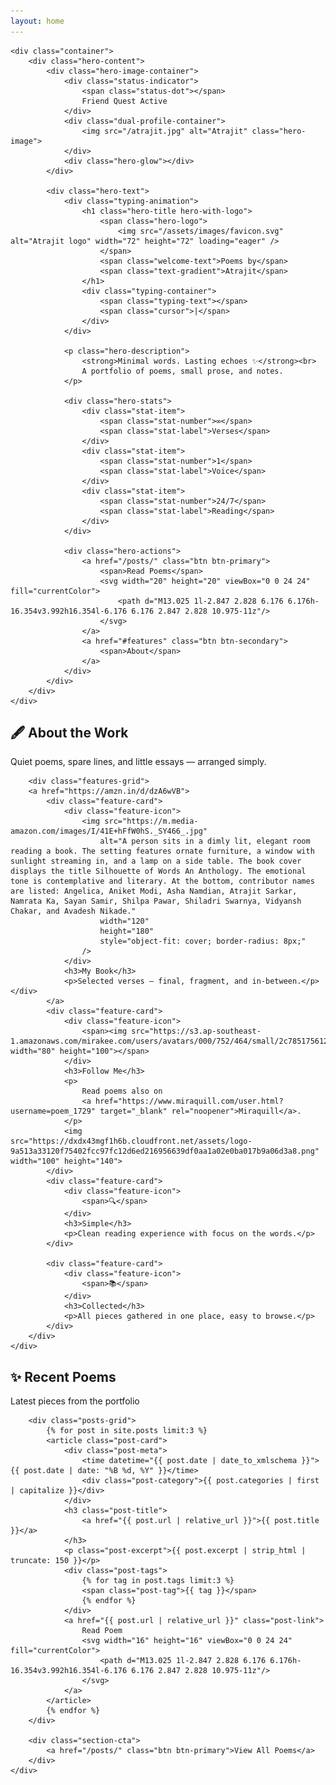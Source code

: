 ```yaml
---
layout: home
---
```


<!-- Hero Section -->
<section class="hero-section">
    <div class="hero-background">
        <div class="hero-particles"></div>
        <div class="hero-grid"></div>
    </div>
    
    <div class="container">
        <div class="hero-content">
            <div class="hero-image-container">
                <div class="status-indicator">
                    <span class="status-dot"></span>
                    Friend Quest Active
                </div>
                <div class="dual-profile-container">
                    <img src="/atrajit.jpg" alt="Atrajit" class="hero-image">
                </div>
                <div class="hero-glow"></div>
            </div>
            
            <div class="hero-text">
                <div class="typing-animation">
                    <h1 class="hero-title hero-with-logo">
                        <span class="hero-logo">
                            <img src="/assets/images/favicon.svg" alt="Atrajit logo" width="72" height="72" loading="eager" />
                        </span>
                        <span class="welcome-text">Poems by</span>
                        <span class="text-gradient">Atrajit</span>
                    </h1>
                    <div class="typing-container">
                        <span class="typing-text"></span>
                        <span class="cursor">|</span>
                    </div>
                </div>
                
                <p class="hero-description">
                    <strong>Minimal words. Lasting echoes ✨</strong><br>
                    A portfolio of poems, small prose, and notes.
                </p>
                
                <div class="hero-stats">
                    <div class="stat-item">
                        <span class="stat-number">∞</span>
                        <span class="stat-label">Verses</span>
                    </div>
                    <div class="stat-item">
                        <span class="stat-number">1</span>
                        <span class="stat-label">Voice</span>
                    </div>
                    <div class="stat-item">
                        <span class="stat-number">24/7</span>
                        <span class="stat-label">Reading</span>
                    </div>
                </div>
                
                <div class="hero-actions">
                    <a href="/posts/" class="btn btn-primary">
                        <span>Read Poems</span>
                        <svg width="20" height="20" viewBox="0 0 24 24" fill="currentColor">
                            <path d="M13.025 1l-2.847 2.828 6.176 6.176h-16.354v3.992h16.354l-6.176 6.176 2.847 2.828 10.975-11z"/>
                        </svg>
                    </a>
                    <a href="#features" class="btn btn-secondary">
                        <span>About</span>
                    </a>
                </div>
            </div>
        </div>
    </div>
</section>

<!-- Features Section -->
<section class="features-section" id="features">
    <div class="container">
        <div class="section-header">
            <h2 class="section-title">
                <span class="section-emoji">🖋️</span>
                About the Work
            </h2>
            <p class="section-description">
                Quiet poems, spare lines, and little essays — arranged simply.
            </p>
        </div>
        
        <div class="features-grid">
        <a href="https://amzn.in/d/dzA6wVB">
            <div class="feature-card">
                <div class="feature-icon">
                    <img src="https://m.media-amazon.com/images/I/41E+hFfW0hS._SY466_.jpg"
                        alt="A person sits in a dimly lit, elegant room reading a book. The setting features ornate furniture, a window with sunlight streaming in, and a lamp on a side table. The book cover displays the title Silhouette of Words An Anthology. The emotional tone is contemplative and literary. At the bottom, contributor names are listed: Angelica, Aniket Modi, Asha Namdian, Atrajit Sarkar, Namrata Ka, Sayan Samir, Shilpa Pawar, Shiladri Swarnya, Vidyansh Chakar, and Avadesh Nikade."
                        width="120"
                        height="180"
                        style="object-fit: cover; border-radius: 8px;"
                    />
                </div>
                <h3>My Book</h3>
                <p>Selected verses — final, fragment, and in-between.</p>     </div>
            </a>
            <div class="feature-card">
                <div class="feature-icon">
                    <span><img src="https://s3.ap-southeast-1.amazonaws.com/mirakee.com/users/avatars/000/752/464/small/2c785175612215eb4c233d9663b19fc4.jpeg" width="80" height="100"></span>
                </div>
                <h3>Follow Me</h3>
                <p>
                    Read poems also on 
                    <a href="https://www.miraquill.com/user.html?username=poem_1729" target="_blank" rel="noopener">Miraquill</a>.
                </p>
                <img src="https://dxdx43mgf1h6b.cloudfront.net/assets/logo-9a513a33120f75402fcc97fc12d6ed216956639df0aa1a02e0ba017b9a06d3a8.png" width="100" height="140">
            </div>     
            <div class="feature-card">
                <div class="feature-icon">
                    <span>🔍</span>
                </div>
                <h3>Simple</h3>
                <p>Clean reading experience with focus on the words.</p>
            </div>
            
            <div class="feature-card">
                <div class="feature-icon">
                    <span>📚</span>
                </div>
                <h3>Collected</h3>
                <p>All pieces gathered in one place, easy to browse.</p>
            </div>
        </div>
    </div>
</section>

<!-- Recent Poems Section -->
<section class="recent-chats-section">
    <div class="container">
        <div class="section-header">
            <h2 class="section-title">
                <span class="section-emoji">✨</span>
                Recent Poems
            </h2>
            <p class="section-description">
                Latest pieces from the portfolio
            </p>
        </div>
        
        <div class="posts-grid">
            {% for post in site.posts limit:3 %}
            <article class="post-card">
                <div class="post-meta">
                    <time datetime="{{ post.date | date_to_xmlschema }}">{{ post.date | date: "%B %d, %Y" }}</time>
                    <div class="post-category">{{ post.categories | first | capitalize }}</div>
                </div>
                <h3 class="post-title">
                    <a href="{{ post.url | relative_url }}">{{ post.title }}</a>
                </h3>
                <p class="post-excerpt">{{ post.excerpt | strip_html | truncate: 150 }}</p>
                <div class="post-tags">
                    {% for tag in post.tags limit:3 %}
                    <span class="post-tag">{{ tag }}</span>
                    {% endfor %}
                </div>
                <a href="{{ post.url | relative_url }}" class="post-link">
                    Read Poem
                    <svg width="16" height="16" viewBox="0 0 24 24" fill="currentColor">
                        <path d="M13.025 1l-2.847 2.828 6.176 6.176h-16.354v3.992h16.354l-6.176 6.176 2.847 2.828 10.975-11z"/>
                    </svg>
                </a>
            </article>
            {% endfor %}
        </div>
        
        <div class="section-cta">
            <a href="/posts/" class="btn btn-primary">View All Poems</a>
        </div>
    </div>
</section>
